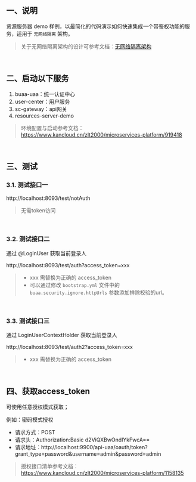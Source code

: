 ## 一、说明
资源服务器 demo 样例，以最简化的代码演示如何快速集成一个带鉴权功能的服务，适用于 `无网络隔离` 架构。 

> 关于无网络隔离架构的设计可参考文档：[无网络隔离架构](https://www.kancloud.cn/zlt2000/microservices-platform/1153640)

&nbsp;
## 二、启动以下服务
1. buaa-uaa：统一认证中心
2. user-center：用户服务
3. sc-gateway：api网关
4. resources-server-demo

> 环境配置与启动参考文档：https://www.kancloud.cn/zlt2000/microservices-platform/919418

&nbsp;
## 三、测试
### 3.1. 测试接口一
http://localhost:8093/test/notAuth
> 无需token访问

&nbsp;
### 3.2. 测试接口二
通过 @LoginUser 获取当前登录人

http://localhost:8093/test/auth?access_token=xxx
> - xxx 需替换为正确的 access_token
> - 可以通过修改 `bootstrap.yml` 文件中的 `buaa.security.ignore.httpUrls` 参数添加排除校验的url。

&nbsp;
### 3.3. 测试接口三
通过 LoginUserContextHolder 获取当前登录人

http://localhost:8093/test/auth2?access_token=xxx
> - xxx 需替换为正确的 access_token

&nbsp;
## 四、获取access_token
可使用任意授权模式获取；

例如：密码模式授权
- 请求方式：POST
- 请求头：Authorization:Basic d2ViQXBwOndlYkFwcA==
- 请求地址：http://localhost:9900/api-uaa/oauth/token?grant_type=password&username=admin&password=admin

> 授权接口清单参考文档：https://www.kancloud.cn/zlt2000/microservices-platform/1158135
